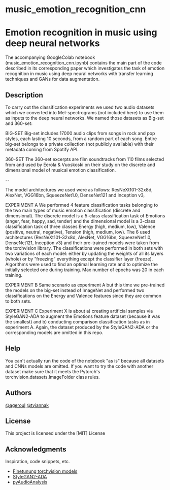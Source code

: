 # music_emotion_recognition_cnn


# Emotion recognition in music using deep neural networks

The accompanying GoogleColab notebook (music_emotion_recognition_cnn.ipynb) contains the main part of the code described in its corresponding paper which investigates the task of emotion recognition in music using deep neural networks with transfer learning techniques and GANs for data augmentation.

## Description

To carry out the classification experiments we used two audio datasets which we converted into Mel-spectrograms (not included here) to use them as inputs to the deep neural networks.
We named those datasets as Big-set and 360-set:

BIG-SET
Big-set includes 17000 audio clips from songs in rock and pop styles, each lasting 10 seconds, from a random part of each song. Entire big-set belongs to a private collection (not publicly available) with their metadata coming from Spotify API.

360-SET
The 360-set excerpts are film soundtracks from 110 films selected from and used by Eerola & Vuoskoski on their study on the discrete and dimensional model of musical emotion classification.

--

The model architectures we used were as follows:
ResNeXt101-32x8d, AlexNet, VGG16bn, SqueezeNet1.0, DenseNet121 and Inception v3, 

EXPERIMENT A
We performed 4 feature classification tasks belonging to the two main types of music emotion classification (discrete and dimensional). The discrete model is a 5-class classification task of Emotions (anger, fear, happy, sad, tender) and the dimensional model is a 3-class classification task of three classes Energy (high, medium, low), Valence (positive, neutral, negative), Tension (high, medium, low). The 6 used architectures (ResNeXt101-32x8d, AlexNet, VGG16bn, SqueezeNet1.0, DenseNet121, Inception v3) and their pre-trained models were taken from the torchvision library. The classifications were performed in both sets with two variations of each model: either by updating the weights of all its layers (whole) or by ”freezing” everything except the classifier layer (freeze). Algorithms were used to find an optimal learning rate and to optimize the initially selected one during training. Max number of epochs was 20 in each training.

EXPERIMENT B
Same scenario as experiment A but this time we pre-trained the models on the big-set instead of ImageNet and performed two classifications on the Energy and Valence features since they are common to both sets.

EXPERIMENT C
Experiment X is about a) creating artificial samples via StyleGAN2-ADA to augment the Emotions feature dataset (because it was the smallest) and b) conducting comparison classification tasks as in experiment A. Again, the dataset produced by the StyleGAN2-ADA or the corresponding models are omitted in this repo.




## Help

You can't actually run the code of the notebook "as is" because all datasets and  CNNs models are omitted. If you want to try the code with another dataset make sure that it meets the Pytorch's torchvision.datasets.ImageFolder class rules.

## Authors

[@ageroul](https://github.com/ageroul)
[@tyiannak](https://tyiannak.github.io/)



## License

This project is licensed under the [MIT] License 

## Acknowledgments

Inspiration, code snippets, etc.
* [Finetunung torchvision models](https://pytorch.org/tutorials/beginner/finetuning_torchvision_models_tutorial.html)
* [StyleGAN2-ADA](https://github.com/NVlabs/stylegan2-ada-pytorch)
* [pyAudioAnalysis](https://github.com/tyiannak/pyAudioAnalysis)
